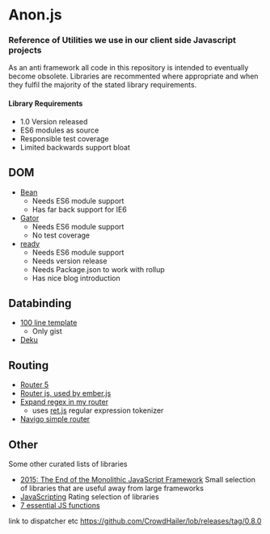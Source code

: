 # Anon.js
### Reference of Utilities we use in our client side Javascript projects

As an anti framework all code in this repository is intended to eventually become obsolete.
Libraries are recommented where appropriate and when they fulfil the majority of the stated library requirements.

#### Library Requirements
- 1.0 Version released
- ES6 modules as source
- Responsible test coverage
- Limited backwards support bloat

## DOM
- [Bean](https://github.com/fat/bean)
  - Needs ES6 module support
  - Has far back support for IE6
- [Gator](https://craig.is/riding/gators)
  - Needs ES6 module support
  - No test coverage
- [ready](https://github.com/ryanmorr/ready)
  - Needs ES6 module support
  - Needs version release
  - Needs Package.json to work with rollup
  - Has nice blog introduction

## Databinding
- [100 line template](https://gist.github.com/jcgregorio/7fa68cdced1181416559)
  - Only gist
- [Deku](https://github.com/anthonyshort/deku)

## Routing
- [Router 5](http://router5.github.io/)
- [Router js, used by ember.js](https://github.com/tildeio/router.js/)
- [Expand regex in my router](https://github.com/fent/randexp.js)
  - uses [ret.js](https://github.com/fent/ret.js) regular expression tokenizer
- [Navigo simple router](https://github.com/krasimir/navigo)

## Other

Some other curated lists of libraries

- [2015: The End of the Monolithic JavaScript Framework](https://andywalpole.me/#!/blog/142134/2015-the-end-the-monolithic-javascript-framework) Small selection of libraries that are useful away from large frameworks
- [JavaScripting](https://www.javascripting.com/) Rating selection of libraries
- [7 essential JS functions](https://davidwalsh.name/essential-javascript-functions)

link to dispatcher etc https://github.com/CrowdHailer/lob/releases/tag/0.8.0
